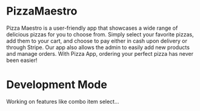 # PizzaMaestro
Pizza Maestro is a user-friendly app that showcases a wide range of delicious pizzas for you to choose from. Simply select your favorite pizzas, add them to your cart, and choose to pay either in cash upon delivery or through Stripe. Our app also allows the admin to easily add new products and manage orders. With Pizza App, ordering your perfect pizza has never been easier!


# Development Mode
Working on features like combo item select...
